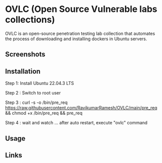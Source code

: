 # OVLC (Open Source Vulnerable labs collections) 

OVLC is an open-source penetration testing lab collection that automates the process of downloading and installing dockers in Ubuntu servers.

Screenshots
----


Installation
----

Step 1: Install Ubuntu 22.04.3 LTS 

Step 2 : Switch to root user

Step 3 : curl -s -o /bin/pre_req https://raw.githubusercontent.com/RavikumarRamesh/OVLC/main/pre_req  && chmod +x /bin/pre_req && pre_req

Step 4 : wait and watch ... after auto restart, execute "ovlc" command

Usage
----


Links
----
